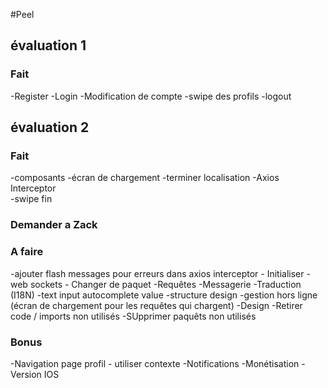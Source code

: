 #Peel

## évaluation 1
### Fait
-Register 
-Login 
-Modification de compte 
-swipe des profils 
-logout

## évaluation 2

### Fait
-composants 
-écran de chargement
-terminer localisation 
-Axios Interceptor  
-swipe fin 


### Demander a Zack


### A faire

-ajouter flash messages pour erreurs dans axios interceptor - Initialiser
-web sockets - Changer de paquet
-Requêtes
-Messagerie
-Traduction (I18N)
-text input autocomplete value
-structure design
-gestion hors ligne (écran de chargement pour les requêtes qui chargent)
-Design
-Retirer code / imports non utilisés
-SUpprimer paquêts non utilisés

### Bonus 
-Navigation page profil - utiliser contexte
-Notifications
-Monétisation
-Version IOS



